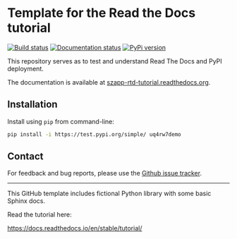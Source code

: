 Template for the Read the Docs tutorial
=======================================
[![Build status](https://github.com/szapp/rtd-tutorial/actions/workflows/pypi.yml/badge.svg)](https://github.com/szapp/rtd-tutorial/deployments/PyPI)
[![Documentation status](https://readthedocs.org/projects/szapp-rtd-tutorial/badge/?version=stable)](https://szapp-rtd-tutorial.readthedocs.io/en/stable/?badge=stable)
[![PyPi version](https://img.shields.io/pypi/v/uq4rw7demo.svg)](https://pypi.python.org/pypi/uq4rw7demo)

This repository serves as to test and understand Read The Docs and PyPI deployment.

The documentation is available at [szapp-rtd-tutorial.readthedocs.org](http://szapp-rtd-tutorial.readthedocs.org/en/stable).

## Installation
Install using `pip` from command-line:

```bash
pip install -i https://test.pypi.org/simple/ uq4rw7demo
```

## Contact
For feedback and bug reports, please use the [Github issue tracker](https://github.com/szapp/rtd-tutorial/issues).

----

This GitHub template includes fictional Python library
with some basic Sphinx docs.

Read the tutorial here:

https://docs.readthedocs.io/en/stable/tutorial/
